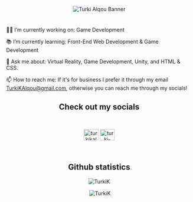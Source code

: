 <p align="center"><img src="https://i.imgur.com/IH1Af1K.png" alt="Turki Alqou Banner" class="header-img"></p>
<h1></h1>

👨‍💻 I’m currently working on: Game Development

📚 I’m currently learning: Front-End Web Development & Game Development

💬 Ask me about: Virtual Reality, Game Development, Unity, and HTML & CSS. 

📫 How to reach me: If it's for business I prefer it through my email TurkiKAlqou@gmail.com, otherwise you can reach me through my socials!

<h2 align="center">Check out my socials</h3>
<br>
<p align="center">
<a href="https://twitter.com/turkikalqou" target="blank"><img align="center" src="https://raw.githubusercontent.com/rahuldkjain/github-profile-readme-generator/master/src/images/icons/Social/twitter.svg" alt="turkikalqou" height="30" width="40" /></a>
<a href="https://www.linkedin.com/in/turki-alqou/" target="blank"><img align="center" src="https://raw.githubusercontent.com/rahuldkjain/github-profile-readme-generator/master/src/images/icons/Social/linked-in-alt.svg" alt="turki-alkazman" height="30" width="40" /></a>
</p>

<br>

<h2 align="center">Github statistics</h3>
<p align="center"><img align="center" src="https://github-readme-stats.vercel.app/api/top-langs?username=TurkiK&show_icons=true&locale=en&layout=compact" alt="TurkiK" /></p>
<p align="center">&nbsp;<img align="center" src="https://github-readme-stats.vercel.app/api?username=TurkiK&show_icons=true&locale=en" alt="TurkiK" /></p>
